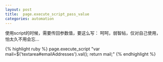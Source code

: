 ```yaml
---
layout: post
title:  page.execute_script_pass_value
categories: automation
---
```


使用script的时候，需要传回参数值，要这么写： 
呵呵，弱智帖，仅对自己使用，怕太久不用会忘...

{% highlight ruby %}
    page.execute_script "var mail=$('textarea#emailAddresses').val(); return mail;"
{% endhighlight %}